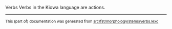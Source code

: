 Verbs
Verbs in the Kiowa language are actions.

* * *

<small>This (part of) documentation was generated from [src/fst/morphology/stems/verbs.lexc](https://github.com/giellalt/lang-kio/blob/main/src/fst/morphology/stems/verbs.lexc)</small>
